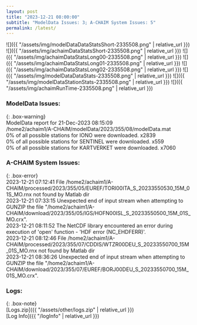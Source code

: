 ```yaml
---
layout: post
title: "2023-12-21 08:00:00"
subtitle: "ModelData Issues: 3; A-CHAIM System Issues: 5"
permalink: /latest/
---
```


![]({{ "/assets/img/modelDataDataStatsShort-2335508.png" | relative_url }})
![]({{ "/assets/img/achaimDataStatsShort-2335508.png" | relative_url }})
![]({{ "/assets/img/achaimDataStatsLong00-2335508.png" | relative_url }})
![]({{ "/assets/img/achaimDataStatsLong01-2335508.png" | relative_url }})
![]({{ "/assets/img/achaimDataStatsLong02-2335508.png" | relative_url }})
![]({{ "/assets/img/modelDataDataStats-2335508.png" | relative_url }})
![]({{ "/assets/img/modelDataStationStats-2335508.png" | relative_url }})
![]({{ "/assets/img/achaimRunTime-2335508.png" | relative_url }})


### ModelData Issues:  
  
{: .box-warning}  
 ModelData report for 21-Dec-2023 08:15:09   
 /home2/achaim1/A-CHAIM/modelData/2023/355/08/modelData.mat   
 0% of all possible stations for IONO were downloaded. x2839   
 0% of all possible stations for SENTINEL were downloaded. x559   
 0% of all possible stations for KARTVERKET were downloaded. x7060   
  
### A-CHAIM System Issues:  
  
{: .box-error}  
2023-12-21 07:12:41 File /home2/achaim1/A-CHAIM/processed/2023/355/05/EUREF/TORI00ITA_S_20233550530_15M_01S_MO.rnx not found by Matlab dir  
2023-12-21 07:33:15 Unexpected end of input stream when attempting to GUNZIP the file "/home2/achaim1/A-CHAIM/download/2023/355/05/IGS/HOFN00ISL_S_20233550500_15M_01S_MO.crx".  
2023-12-21 08:11:52 The NetCDF library encountered an error during execution of 'open' function - 'HDF error (NC_EHDFERR)'.  
2023-12-21 08:12:46 File /home2/achaim1/A-CHAIM/processed/2023/355/07/CDDIS/WTZR00DEU_S_20233550700_15M_01S_MO.rnx not found by Matlab dir  
2023-12-21 08:36:26 Unexpected end of input stream when attempting to GUNZIP the file "/home2/achaim1/A-CHAIM/download/2023/355/07/EUREF/BORJ00DEU_S_20233550700_15M_01S_MO.crx".  

### Logs:  
  
{: .box-note}  
[Logs.zip]({{ "/assets/other/logs.zip" | relative_url }})  
[Log Info]({{ "/logInfo" | relative_url }})  
